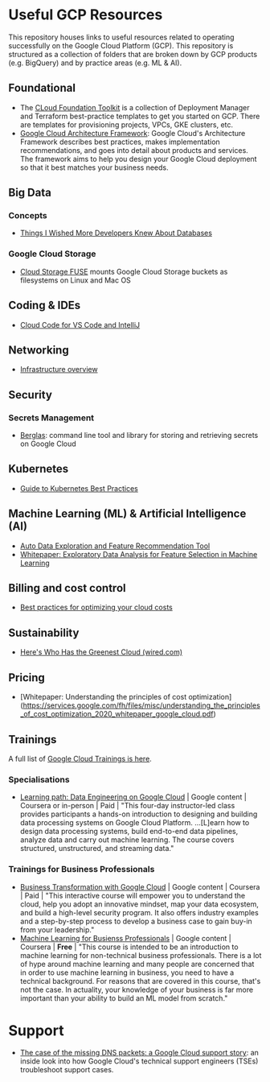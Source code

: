 # Useful GCP Resources

This repository houses links to useful resources related to operating successfully on the Google Cloud Platform (GCP). This repository is structured as a collection of folders that are broken down by GCP products (e.g. BigQuery) and by practice areas (e.g. ML & AI).

## Foundational
- The [CLoud Foundation Toolkit](https://cloud.google.com/foundation-toolkit/) is a collection of Deployment Manager and Terraform best-practice templates to get you started on GCP. There are templates for provisioning projects, VPCs, GKE clusters, etc.
- [Google Cloud Architecture Framework](https://cloud.google.com/architecture/framework): Google Cloud's Architecture Framework describes best practices, makes implementation recommendations, and goes into detail about products and services. The framework aims to help you design your Google Cloud deployment so that it best matches your business needs.

## Big Data
### Concepts
- [Things I Wished More Developers Knew About Databases](https://medium.com/@rakyll/things-i-wished-more-developers-knew-about-databases-2d0178464f78)

### Google Cloud Storage
- [Cloud Storage FUSE](https://cloud.google.com/storage/docs/gcs-fuse) mounts Google Cloud Storage buckets as filesystems on Linux and Mac OS

## Coding & IDEs
- [Cloud Code for VS Code and IntelliJ](https://cloud.google.com/code/)

## Networking
- [Infrastructure overview](https://cloud.withgoogle.com/infrastructure/)

## Security
### Secrets Management
- [Berglas](https://github.com/GoogleCloudPlatform/berglas): command line tool and library for storing and retrieving secrets on Google Cloud

## Kubernetes
- [Guide to Kubernetes Best Practices](https://cloud.google.com/blog/products/containers-kubernetes/your-guide-kubernetes-best-practices)

## Machine Learning (ML) & Artificial Intelligence (AI)
- [Auto Data Exploration and Feature Recommendation Tool](https://github.com/GoogleCloudPlatform/professional-services/tree/master/tools/ml-auto-eda)
- [Whitepaper: Exploratory Data Analysis for Feature Selection in Machine Learning](http://services.google.com/fh/files/misc/exploratory_data_analysis_for_feature_selection_in_machine_learning.pdf)

## Billing and cost control
- [Best practices for optimizing your cloud costs](https://cloud.google.com/blog/products/gcp/best-practices-for-optimizing-your-cloud-costs)

## Sustainability
- [Here's Who Has the Greenest Cloud (wired.com)](https://www.wired.com/story/amazon-google-microsoft-green-clouds-and-hyperscale-data-centers/)

## Pricing
- [Whitepaper: Understanding the principles of cost optimization] (https://services.google.com/fh/files/misc/understanding_the_principles_of_cost_optimization_2020_whitepaper_google_cloud.pdf)

## Trainings
A full list of [Google Cloud Trainings is here](https://cloud.google.com/training/).

### Specialisations
- [Learning path: Data Engineering on Google Cloud](https://google.qwiklabs.com/courses/1156) | Google content | Coursera or in-person | Paid | "This four-day instructor-led class provides participants a hands-on introduction to designing and building data processing systems on Google Cloud Platform. ...[L]earn how to design data processing systems, build end-to-end data pipelines, analyze data and carry out machine learning. The course covers structured, unstructured, and streaming data."

### Trainings for Business Professionals
- [Business Transformation with Google Cloud](https://www.coursera.org/promo/bt_googlecloud_offer?utm_source=googlecloud&utm_medium=institutions&utm_campaign=oct19_bt_bdm_blog) | Google content | Coursera | Paid | "This interactive course will empower you to understand the cloud, help you adopt an innovative mindset, map your data ecosystem, and build a high-level security program. It also offers industry examples and a step-by-step process to develop a business case to gain buy-in from your leadership."
- [Machine Learning for Busienss Professionals](https://www.coursera.org/learn/machine-learning-business-professionals?utm_source=googlecloud&utm_medium=institutions&utm_campaign=oct_ml_bdm_blog) | Google content | Coursera | **Free** | "This course is intended to be an introduction to machine learning for non-technical business professionals. There is a lot of hype around machine learning and many people are concerned that in order to use machine learning in business, you need to have a technical background. For reasons that are covered in this course, that's not the case. In actuality, your knowledge of your business is far more important than your ability to build an ML model from scratch."

# Support
- [The case of the missing DNS packets: a Google Cloud support story](https://cloud.google.com/blog/topics/inside-google-cloud/google-cloud-support-engineer-solves-a-tough-dns-case): an inside look into how Google Cloud's technical support engineers (TSEs) troubleshoot support cases.
